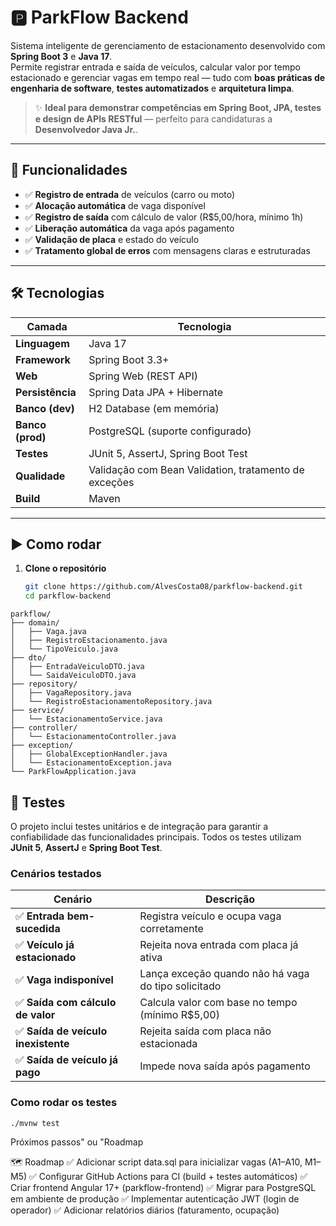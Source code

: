 # 🅿️ ParkFlow Backend

Sistema inteligente de gerenciamento de estacionamento desenvolvido com **Spring Boot 3** e **Java 17**.  
Permite registrar entrada e saída de veículos, calcular valor por tempo estacionado e gerenciar vagas em tempo real — tudo com **boas práticas de engenharia de software**, **testes automatizados** e **arquitetura limpa**.

> ✨ **Ideal para demonstrar competências em Spring Boot, JPA, testes e design de APIs RESTful** — perfeito para candidaturas a **Desenvolvedor Java Jr.**.

---

## 🚀 Funcionalidades

- ✅ **Registro de entrada** de veículos (carro ou moto)
- ✅ **Alocação automática** de vaga disponível
- ✅ **Registro de saída** com cálculo de valor (R$5,00/hora, mínimo 1h)
- ✅ **Liberação automática** da vaga após pagamento
- ✅ **Validação de placa** e estado do veículo
- ✅ **Tratamento global de erros** com mensagens claras e estruturadas

---

## 🛠 Tecnologias

| Camada | Tecnologia |
|-------|-----------|
| **Linguagem** | Java 17 |
| **Framework** | Spring Boot 3.3+ |
| **Web** | Spring Web (REST API) |
| **Persistência** | Spring Data JPA + Hibernate |
| **Banco (dev)** | H2 Database (em memória) |
| **Banco (prod)** | PostgreSQL (suporte configurado) |
| **Testes** | JUnit 5, AssertJ, Spring Boot Test |
| **Qualidade** | Validação com Bean Validation, tratamento de exceções |
| **Build** | Maven |

---

## ▶️ Como rodar

1. **Clone o repositório**
   ```bash
   git clone https://github.com/AlvesCosta08/parkflow-backend.git
   cd parkflow-backend

```
parkflow/
├── domain/
│   ├── Vaga.java
│   ├── RegistroEstacionamento.java
│   └── TipoVeiculo.java
├── dto/
│   ├── EntradaVeiculoDTO.java
│   └── SaidaVeiculoDTO.java
├── repository/
│   ├── VagaRepository.java
│   └── RegistroEstacionamentoRepository.java
├── service/
│   └── EstacionamentoService.java
├── controller/
│   └── EstacionamentoController.java
├── exception/
│   ├── GlobalExceptionHandler.java
│   └── EstacionamentoException.java
└── ParkFlowApplication.java
```


## 🧪 Testes 

O projeto inclui testes unitários e de integração para garantir a confiabilidade das funcionalidades principais. Todos os testes utilizam **JUnit 5**, **AssertJ** e **Spring Boot Test**.

### Cenários testados

| Cenário | Descrição |
|--------|----------|
| ✅ **Entrada bem-sucedida** | Registra veículo e ocupa vaga corretamente |
| ✅ **Veículo já estacionado** | Rejeita nova entrada com placa já ativa |
| ✅ **Vaga indisponível** | Lança exceção quando não há vaga do tipo solicitado |
| ✅ **Saída com cálculo de valor** | Calcula valor com base no tempo (mínimo R$5,00) |
| ✅ **Saída de veículo inexistente** | Rejeita saída com placa não estacionada |
| ✅ **Saída de veículo já pago** | Impede nova saída após pagamento |

### Como rodar os testes

```
./mvnw test
```

Próximos passos" ou "Roadmap

🗺 Roadmap
✅ Adicionar script data.sql para inicializar vagas (A1–A10, M1–M5)
✅ Configurar GitHub Actions para CI (build + testes automáticos)
✅ Criar frontend Angular 17+ (parkflow-frontend)
✅ Migrar para PostgreSQL em ambiente de produção
✅ Implementar autenticação JWT (login de operador)
✅ Adicionar relatórios diários (faturamento, ocupação)